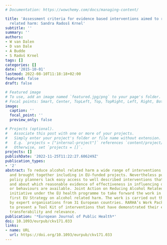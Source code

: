 ```yaml
---
# Documentation: https://wowchemy.com/docs/managing-content/

title: 'Assessment criteria for evidence based interventions aimed to reduce alcohol
  related harm: Sandra Radosš Krnel'
subtitle: ''
summary: ''
authors:
- W van Dalen
- D van Dale
- A Budde
- S Radoš Krnel
tags: []
categories: []
date: '2015-10-01'
lastmod: 2022-08-10T11:18:18+02:00
featured: false
draft: false

# Featured image
# To use, add an image named `featured.jpg/png` to your page's folder.
# Focal points: Smart, Center, TopLeft, Top, TopRight, Left, Right, BottomLeft, Bottom, BottomRight.
image:
  caption: ''
  focal_point: ''
  preview_only: false

# Projects (optional).
#   Associate this post with one or more of your projects.
#   Simply enter your project's folder or file name without extension.
#   E.g. `projects = ["internal-project"]` references `content/project/deep-learning/index.md`.
#   Otherwise, set `projects = []`.
projects: []
publishDate: '2022-11-25T11:22:27.606249Z'
publication_types:
- '2'
abstract: To reduce alcohol related harm a wide range of interventions have been developed
  and brought together including in EU-funded projects. Nevertheless public health
  policy planners lack easy access to well described interventions that are replicable
  and about which reasonable evidence of effectiveness in influencing drinking attitudes
  or behaviours are available. Joint Action on Reducing Alcohol Related Harm is an
  initiative under the EU health programme to take forward the work in line with the
  first EU Strategy on alcohol related harm. The work is carried out through a cooperation
  by expert organisations from 31 European countries. RARHA’s Work Package 6 aims
  to present a Tool Kit of interventions that have demonstrated their effectiveness,
  transferability and relevance.
publication: '*European Journal of Public Health*'
doi: 10.1093/eurpub/ckv171.033
links:
- name: URL
  url: https://doi.org/10.1093/eurpub/ckv171.033
---
```

